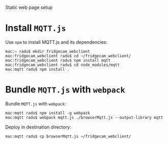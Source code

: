 
Static web page setup

# Install `MQTT.js`
Use `npm` to install MQTT.js and its dependencies:
```
mac:~ radu$ mkdir fridgecam_webclient
mac:fridgecam_webclient radu$ cd ~/fridgecam_webclient/
mac:fridgecam_webclient radu$ npm install mqtt
mac:fridgecam_webclient radu$ cd node_modules/mqtt
mac:mqtt radu$ npm install .

```
# Bundle `MQTT.js` with `webpack`
Bundle `MQTT.js` with `webpack`:
```
mac:mqtt radu$ npm install -g webpack
mac:mqtt radu$ webpack mqtt.js ./browserMqtt.js --output-library mqtt
```
Deploy in destination directory:
```
mac:mqtt radu$ cp browserMqtt.js ~/fridgecam_webclient/
```

